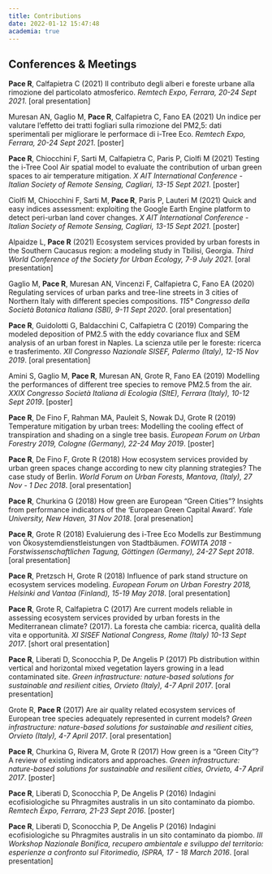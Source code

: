 ```yaml
---
title: Contributions
date: 2022-01-12 15:47:48
academia: true
---
```


## Conferences & Meetings
**Pace R**, Calfapietra C (2021) Il contributo degli alberi e foreste urbane alla rimozione del particolato atmosferico. _Remtech Expo, Ferrara, 20-24 Sept 2021_. [oral presentation]

Muresan AN, Gaglio M, **Pace R**, Calfapietra C, Fano EA (2021) Un indice per valutare l’effetto dei tratti fogliari sulla rimozione del PM2,5: dati sperimentali per migliorare le performace di i-Tree Eco. _Remtech Expo, Ferrara, 20-24 Sept 2021_. [poster]

**Pace R**, Chiocchini F, Sarti M, Calfapietra C, Paris P, Ciolfi M (2021) Testing the i-Tree Cool Air spatial model to evaluate the contribution of urban green spaces to air temperature mitigation. _X AIT International Conference - Italian Society of Remote Sensing, Cagliari, 13-15 Sept 2021_. [poster]

Ciolfi M, Chiocchini F, Sarti M, **Pace R**, Paris P, Lauteri M (2021) Quick and easy indices assessment: exploiting the Google Earth Engine platform to detect peri-urban land cover changes. _X AIT International Conference - Italian Society of Remote Sensing, Cagliari, 13-15 Sept 2021_. [poster]

Alpaidze L, **Pace R** (2021) Ecosystem services provided by urban forests in the Southern Caucasus region: a modeling study in Tbilisi, Georgia. _Third World Conference of the Society for Urban Ecology, 7-9 July 2021_. [oral presentation]

Gaglio M, **Pace R**, Muresan AN, Vincenzi F, Calfapietra C, Fano EA (2020) Regulating services of urban parks and tree-line streets in 3 cities of Northern Italy with different species compositions. _115° Congresso della Società Botanica Italiana (SBI), 9-11 Sept 2020_. [oral presentation]

**Pace R**, Guidolotti G, Baldacchini C, Calfapietra C (2019) Comparing the modeled deposition of PM2.5 with the eddy covariance flux and SEM analysis of an urban forest in Naples. La scienza utile per le foreste: ricerca e trasferimento. _XII Congresso Nazionale SISEF, Palermo (Italy), 12-15 Nov 2019_. [oral presentation]

Amini S, Gaglio M, **Pace R**, Muresan AN, Grote R, Fano EA (2019) Modelling the performances of different tree species to remove PM2.5 from the air. _XXIX Congresso Società Italiana di Ecologia (SItE), Ferrara (Italy), 10-12 Sept 2019_. [poster]

**Pace R**, De Fino F, Rahman MA, Pauleit S, Nowak DJ, Grote R (2019) Temperature mitigation by urban trees: Modelling the cooling effect of transpiration and shading on a single tree basis. _European Forum on Urban Forestry 2019, Cologne (Germany), 22-24 May 2019_. [poster]

**Pace R**, De Fino F, Grote R (2018) How ecosystem services provided by urban green spaces change according to new city planning strategies? The case study of Berlin. _World Forum on Urban Forests, Mantova, (Italy), 27 Nov - 1 Dec 2018_. [oral presentation]

**Pace R**, Churkina G (2018) How green are European “Green Cities”? Insights from performance indicators of the ‘European Green Capital Award’. _Yale University, New Haven, 31 Nov 2018_. [oral presenation]

**Pace R**, Grote R (2018) Evaluierung des i-Tree Eco Modells zur Bestimmung von Ökosystemdienstleistungen von Stadtbäumen. _FOWITA 2018 - Forstwissenschaftlichen Tagung, Göttingen (Germany), 24-27 Sept 2018_. [oral presentation]

**Pace R**, Pretzsch H, Grote R (2018) Influence of park stand structure on ecosystem services modeling. _European Forum on Urban Forestry 2018, Helsinki and Vantaa (Finland), 15-19 May 2018_. [oral presentation]

**Pace R**, Grote R, Calfapietra C (2017) Are current models reliable in assessing ecosystem services provided by urban forests in the Mediterranean climate? (2017). La foresta che cambia: ricerca, qualità della vita e opportunità. _XI SISEF National Congress, Rome (Italy) 10-13 Sept 2017_. [short oral presentation]

**Pace R**, Liberati D, Sconocchia P, De Angelis P (2017) Pb distribution within vertical and horizontal mixed vegetation layers growing in a lead contaminated site. _Green infrastructure: nature-based solutions for sustainable and resilient cities, Orvieto (Italy), 4-7 April 2017_.  [oral presentation]

Grote R, **Pace R** (2017) Are air quality related ecosystem services of European tree species adequately represented in current models? _Green infrastructure: nature-based solutions for sustainable and resilient cities, Orvieto (Italy), 4-7 April 2017_.  [oral presentation]

**Pace R**, Churkina G, Rivera M, Grote R (2017) How green is a “Green City”? A review of existing indicators and approaches. _Green infrastructure: nature-based solutions for sustainable and resilient cities, Orvieto, 4-7 April 2017_. [poster]

**Pace R**, Liberati D, Sconocchia P, De Angelis P (2016) Indagini ecofisiologiche su Phragmites australis in un sito contaminato da piombo. _Remtech Expo, Ferrara, 21-23 Sept 2016_. [poster]

**Pace R**, Liberati D, Sconocchia P, De Angelis P (2016) Indagini ecofisiologiche su Phragmites australis in un sito contaminato da piombo. _III Workshop Nazionale Bonifica, recupero ambientale e sviluppo del territorio: esperienze a confronto sul Fitorimedio, ISPRA, 17 - 18 March 2016_. [oral presentation]
